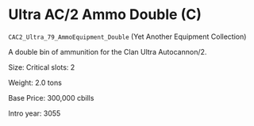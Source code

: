 # Ultra AC/2 Ammo Double (C)

`CAC2_Ultra_79_AmmoEquipment_Double` (Yet Another Equipment Collection)

A double bin of ammunition for the Clan Ultra Autocannon/2.

Size: Critical slots: 2

Weight: 2.0 tons

Base Price: 300,000 cbills

Intro year: 3055

